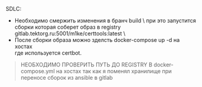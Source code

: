 SDLC:
* Необходимо смержить изменения в бранч build \ 
  при это запустится сборки которая соберет образ в registry \
   gitlab.tektorg.ru:5001/m1ke/certtools:latest \
* После сборки образа можно зделсть docker-compose up -d на хостах \
  где используется certbot. 
> НЕОБХОДИМО ПРОВЕРИТЬ ПУТЬ ДО REGISTRY В docker-compose.yml на хостах
> так как я поменял хранилище при переносе сборок из ansible в gitlab

